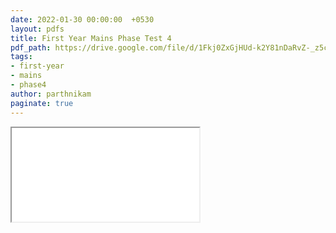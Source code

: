 ```yaml
---
date: 2022-01-30 00:00:00  +0530
layout: pdfs
title: First Year Mains Phase Test 4
pdf_path: https://drive.google.com/file/d/1Fkj0ZxGjHUd-k2Y81nDaRvZ-_z5cdxqn/preview?usp=drive_link
tags: 
- first-year
- mains
- phase4
author: parthnikam
paginate: true
---
```


<iframe class="embed-pdf" src="{{ page.pdf_path }}#toolbar=0" seamless="seamless" scrolling="no" style="overflow:hidden"></iframe>
